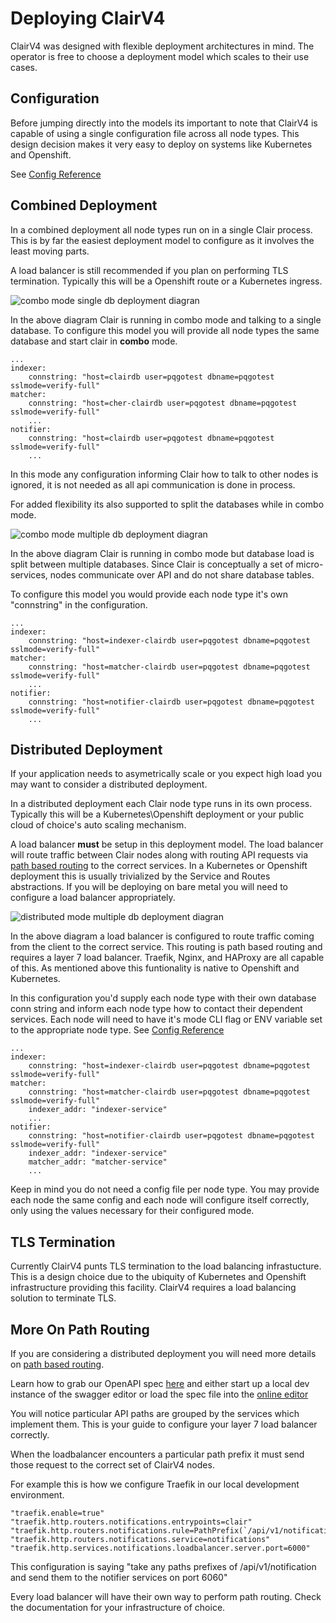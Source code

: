 # Deploying ClairV4

ClairV4 was designed with flexible deployment architectures in mind. The operator is free to choose a deployment model which scales to their use cases. 

## Configuration

Before jumping directly into the models its important to note that ClairV4 is capable of using a single configuration file across all node types. This design decision makes it very easy to deploy on systems like Kubernetes and Openshift.

See [Config Reference](../reference/config.md)

## Combined Deployment

In a combined deployment all node types run on in a single Clair process. This is by far the easiest deployment model to configure as it involves the least moving parts. 

A load balancer is still recommended if you plan on performing TLS termination. Typically this will be a Openshift route or a Kubernetes ingress.

![combo mode single db deployment diagran](./clairv4_combo_single_db.png)

In the above diagram Clair is running in combo mode and talking to a single database. To configure this model you will provide all node types the same database and start clair in **combo** mode.

```
...
indexer:
    connstring: "host=clairdb user=pqgotest dbname=pqgotest sslmode=verify-full"
matcher:
    connstring: "host=cher-clairdb user=pqgotest dbname=pqgotest sslmode=verify-full"
    ...
notifier:
    connstring: "host=clairdb user=pqgotest dbname=pqgotest sslmode=verify-full"
    ...
```
In this mode any configuration informing Clair how to talk to other nodes is ignored, it is not needed as all api communication is done in process.

For added flexibility its also supported to split the databases while in combo mode.

![combo mode multiple db deployment diagran](./clairv4_combo_multi_db.png)

In the above diagram Clair is running in combo mode but database load is split between multiple databases. Since Clair is conceptually a set of micro-services, nodes communicate over API and do not share database tables.

To configure this model you would provide each node type it's own "connstring" in the configuration. 
```
...
indexer:
    connstring: "host=indexer-clairdb user=pqgotest dbname=pqgotest sslmode=verify-full"
matcher:
    connstring: "host=matcher-clairdb user=pqgotest dbname=pqgotest sslmode=verify-full"
    ...
notifier:
    connstring: "host=notifier-clairdb user=pqgotest dbname=pqgotest sslmode=verify-full"
    ...
```

## Distributed Deployment

If your application needs to asymetrically scale or you expect high load you may want to consider a distributed deployment.

In a distributed deployment each Clair node type runs in its own process. Typically this will be a Kubernetes\Openshift deployment or your public cloud of choice's auto scaling mechanism.

A load balancer **must** be setup in this deployment model. The load balancer will route traffic between Clair nodes along with routing API requests via [path based routing](https://devcentral.f5.com/s/articles/the-three-http-routing-patterns-you-should-know-30764) to the correct services. In a Kubernetes or Openshift deployment this is usually trivialized by the Service and Routes abstractions. If you will be deploying on bare metal you will need to configure a load balancer appropriately. 

![distributed mode multiple db deployment diagran](./clairv4_distributed_multi_db.png)

In the above diagram a load balancer is configured to route traffic coming from the client to the correct service. This routing is path based routing and requires a layer 7 load balancer. Traefik, Nginx, and HAProxy are all capable of this. As mentioned above this funtionality is native to Openshift and Kubernetes.

In this configuration you'd supply each node type with their own database conn string and inform each node type how to contact their dependent services. Each node will need to have it's mode CLI flag or ENV variable set to the appropriate node type. 
See [Config Reference](../reference/config.md)


```
...
indexer:
    connstring: "host=indexer-clairdb user=pqgotest dbname=pqgotest sslmode=verify-full"
matcher:
    connstring: "host=matcher-clairdb user=pqgotest dbname=pqgotest sslmode=verify-full"
    indexer_addr: "indexer-service"
    ...
notifier:
    connstring: "host=notifier-clairdb user=pqgotest dbname=pqgotest sslmode=verify-full"
    indexer_addr: "indexer-service"
    matcher_addr: "matcher-service"
    ...
```

Keep in mind you do not need a config file per node type. You may provide each node the same config and each node will configure itself correctly, only using the values necessary for their configured mode.

## TLS Termination

Currently ClairV4 punts TLS termination to the load balancing infrastucture. This is a design choice due to the ubiquity of Kubernetes and Openshift infrastructure providing this facility. ClairV4 requires a load balancing solution to terminate TLS.

## More On Path Routing

If you are considering a distributed deployment you will need more details on [path based routing](https://devcentral.f5.com/s/articles/the-three-http-routing-patterns-you-should-know-30764). 

Learn how to grab our OpenAPI spec [here](./api.mw) and either start up a local dev instance of the swagger editor or load the spec file into the [online editor](https://petstore.swagger.io/#/)

You will notice particular API paths are grouped by the services which implement them. This is your guide to configure your layer 7 load balancer correctly. 

When the loadbalancer encounters a particular path prefix it must send those request to the correct set of ClairV4 nodes. 

For example this is how we configure Traefik in our local development environment.
```
"traefik.enable=true"
"traefik.http.routers.notifications.entrypoints=clair"
"traefik.http.routers.notifications.rule=PathPrefix(`/api/v1/notification`)"
"traefik.http.routers.notifications.service=notifications"
"traefik.http.services.notifications.loadbalancer.server.port=6000"
```

This configuration is saying "take any paths prefixes of /api/v1/notification and send them to the notifier services on port 6060"

Every load balancer will have their own way to perform path routing. Check the documentation for your infrastructure of choice.
